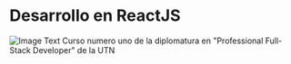 # Desarrollo en ReactJS
![Image Text](https://www.frba.utn.edu.ar/wp-content/uploads/2016/08/logo-utn.ba-horizontal-e1471367724904.jpg)
Curso numero uno de la diplomatura en "Professional Full-Stack Developer" de la UTN
# 
